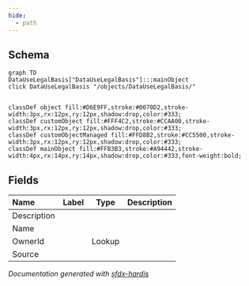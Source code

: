 ```yaml
---
hide:
  - path
---
```



## Schema

```mermaid
graph TD
DataUseLegalBasis["DataUseLegalBasis"]:::mainObject
click DataUseLegalBasis "/objects/DataUseLegalBasis/"


classDef object fill:#D6E9FF,stroke:#0070D2,stroke-width:3px,rx:12px,ry:12px,shadow:drop,color:#333;
classDef customObject fill:#FFF4C2,stroke:#CCAA00,stroke-width:3px,rx:12px,ry:12px,shadow:drop,color:#333;
classDef customObjectManaged fill:#FFD8B2,stroke:#CC5500,stroke-width:3px,rx:12px,ry:12px,shadow:drop,color:#333;
classDef mainObject fill:#FFB3B3,stroke:#A94442,stroke-width:4px,rx:14px,ry:14px,shadow:drop,color:#333,font-weight:bold;

```


<!-- Object description -->

## Fields

| Name      | Label | Type | Description |
| :-------- | :---- | :--: | :---------- | 
| Description |  |  | <!-- --> |
| Name |  |  | <!-- --> |
| OwnerId |  | Lookup | <!-- --> |
| Source |  |  | <!-- --> |








_Documentation generated with [sfdx-hardis](https://sfdx-hardis.cloudity.com)_
